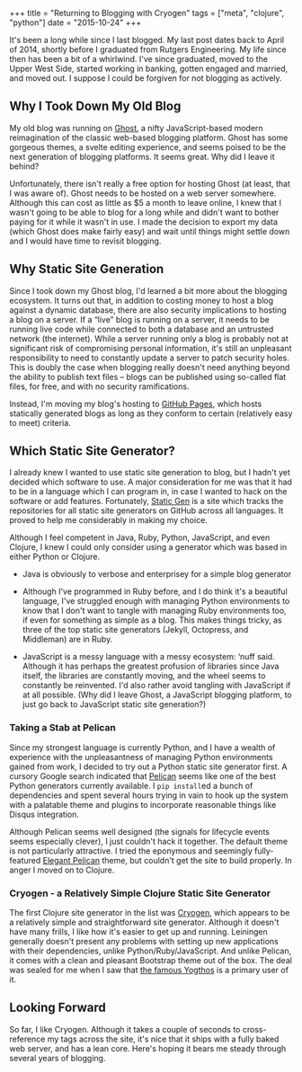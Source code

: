 +++
title = "Returning to Blogging with Cryogen"
tags = ["meta", "clojure", "python"]
date = "2015-10-24"
+++

It's been a long while since I last blogged. My last post dates back to
April of 2014, shortly before I graduated from Rutgers Engineering.
My life since then has been a bit of a whirlwind. I've since graduated,
moved to the Upper West Side, started working in banking, gotten engaged
and married, and moved out. I suppose I could be forgiven for not blogging
as actively.

## Why I Took Down My Old Blog

My old blog was running on [Ghost](ghost.org), a nifty JavaScript-based
modern reimagination of the classic web-based blogging platform. Ghost
has some gorgeous themes, a svelte editing experience, and seems poised
to be the next generation of blogging platforms. It seems great. Why
did I leave it behind?

Unfortunately, there isn't really a free option for hosting Ghost
(at least, that I was aware of). Ghost needs to be hosted on a web
server somewhere. Although this can cost as little as $5 a month to
leave online, I knew that I wasn't going to be able to blog for a long
while and didn't want to bother paying for it while it wasn't in use.
I made the decision to export my data (which Ghost does make fairly
easy) and wait until things might settle down and I would have time
to revisit blogging.

## Why Static Site Generation

Since I took down my Ghost blog, I'd learned a bit more about the blogging
ecosystem. It turns out that, in addition to costing money to host a
blog against a dynamic database, there are also security implications
to hosting a blog on a server. If a &ldquo;live&rdquo; blog is running
on a server, it needs to be running live code while connected to both
a database and an untrusted network (the internet). While a server
running only a blog is probably not at significant risk of compromising
personal information, it's still an unpleasant responsibility to need
to constantly update a server to patch security holes. This is doubly
the case when blogging really doesn't need anything beyond the ability
to publish text files &ndash; blogs can be published using so-called
flat files, for free, and with no security ramifications.

Instead, I'm moving my blog's hosting to [GitHub Pages](https://pages.github.com/),
which hosts statically generated blogs as long as they conform to certain
(relatively easy to meet) criteria.

## Which Static Site Generator?

I already knew I wanted to use static site generation to blog, but I hadn't
yet decided which software to use. A major consideration for me was that it
had to be in a language which I can program in, in case I wanted to hack on the
software or add features. Fortunately, [Static Gen](https://www.staticgen.com/)
is a site which tracks the repositories for all static site generators on GitHub
across all languages. It proved to help me considerably in making my choice.

Although I feel competent in Java, Ruby, Python, JavaScript, and even Clojure,
I knew I could only consider using a generator which was based in either
Python or Clojure.

* Java is obviously to verbose and enterprisey for a simple blog generator

* Although I've programmed in Ruby before, and I do think it's a beautiful language,
  I've struggled enough with managing Python environments to know that I don't want
  to tangle with managing Ruby environments too, if even for something as simple
  as a blog. This makes things tricky, as three of the top static site generators
  (Jekyll, Octopress, and Middleman) are in Ruby.

* JavaScript is a messy language with a messy ecosystem: &lsquo;nuff said.
  Although it has perhaps the greatest profusion of libraries since Java itself,
  the libraries are constantly moving, and the wheel seems to constantly be reinvented.
  I'd also rather avoid tangling with JavaScript if at all possible.
  (Why did I leave Ghost, a JavaScript blogging platform, to just go back to
  JavaScript static site generation?)

### Taking a Stab at Pelican

Since my strongest language is currently Python, and I have a wealth of experience
with the unpleasantness of managing Python environments gained from work, I decided
to try out a Python static site generator first.
A cursory Google search indicated that [Pelican](https://github.com/getpelican/pelican)
seems like one of the best Python generators currently available. I `pip install`ed
a bunch of dependencies and spent several hours trying in vain to hook up the system
with a palatable theme and plugins to incorporate reasonable things like Disqus integration.

Although Pelican seems well designed (the signals for lifecycle events seems especially
clever), I just couldn't hack it together. The default theme is not particularly attractive.
I tried the eponymous and seemingly fully-featured 
[Elegant Pelican](http://oncrashreboot.com/elegant-best-pelican-theme-features)
theme, but couldn't get the site to build properly. In anger I moved on to Clojure.

### Cryogen - a Relatively Simple Clojure Static Site Generator

The first Clojure site generator in the list was [Cryogen](http://cryogenweb.org/),
which appears to be a relatively simple and straightforward site generator.
Although it doesn't have many frills, I like how it's easier to get up and running.
Leiningen generally doesn't present any problems with setting up new applications
with their dependencies, unlike Python/Ruby/JavaScript. And unlike Pelican,
it comes with a clean and pleasant Bootstrap theme out of the box.
The deal was sealed for me when I saw that
[the famous Yogthos](http://yogthos.net/posts/2014-11-13-Cryogen-static-site-generation-made-easy.html)
is a primary user of it.


## Looking Forward

So far, I like Cryogen. Although it takes a couple of seconds to cross-reference my
tags across the site, it's nice that it ships with a fully baked web server,
and has a lean core. Here's hoping it bears me steady through several years of blogging.
